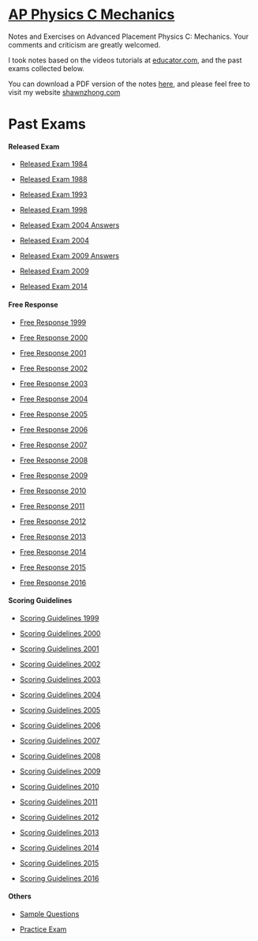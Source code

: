 # [AP Physics C Mechanics](https://mech.shawnzhong.com)
Notes and Exercises on Advanced Placement Physics C: Mechanics. Your comments and criticism are greatly welcomed.

I took notes based on the videos tutorials at [educator.com](https://www.educator.com/physics/ap-physics-c-mechanics/fullerton/), and the past exams collected below.

You can download a PDF version of the notes  <a href="AP-Physics-C-Mechanics.pdf"  target="_blank" >here</a>, and please feel free to visit my website [shawnzhong.com](https://shawnzhong.com)

# Past Exams

#### Released Exam

* <a href="exams/Released Exam 1984.pdf" target="_blank">Released Exam 1984</a>

* <a href="exams/Released Exam 1988.pdf" target="_blank">Released Exam 1988</a>

* <a href="exams/Released Exam 1993.pdf" target="_blank">Released Exam 1993</a>

* <a href="exams/Released Exam 1998.pdf" target="_blank">Released Exam 1998</a>

* <a href="exams/Released Exam 2004 Answers.pdf" target="_blank">Released Exam 2004 Answers</a>

* <a href="exams/Released Exam 2004.pdf" target="_blank">Released Exam 2004</a>

* <a href="exams/Released Exam 2009 Answers.pdf" target="_blank">Released Exam 2009 Answers</a>

* <a href="exams/Released Exam 2009.pdf" target="_blank">Released Exam 2009</a>

* <a href="exams/Released Exam 2014.pdf" target="_blank">Released Exam 2014</a>

#### Free Response

* <a href="exams/Free Response 1999.pdf" target="_blank">Free Response 1999</a>

* <a href="exams/Free Response 2000.pdf" target="_blank">Free Response 2000</a>

* <a href="exams/Free Response 2001.pdf" target="_blank">Free Response 2001</a>

* <a href="exams/Free Response 2002.pdf" target="_blank">Free Response 2002</a>

* <a href="exams/Free Response 2003.pdf" target="_blank">Free Response 2003</a>

* <a href="exams/Free Response 2004.pdf" target="_blank">Free Response 2004</a>

* <a href="exams/Free Response 2005.pdf" target="_blank">Free Response 2005</a>

* <a href="exams/Free Response 2006.pdf" target="_blank">Free Response 2006</a>

* <a href="exams/Free Response 2007.pdf" target="_blank">Free Response 2007</a>

* <a href="exams/Free Response 2008.pdf" target="_blank">Free Response 2008</a>

* <a href="exams/Free Response 2009.pdf" target="_blank">Free Response 2009</a>

* <a href="exams/Free Response 2010.pdf" target="_blank">Free Response 2010</a>

* <a href="exams/Free Response 2011.pdf" target="_blank">Free Response 2011</a>

* <a href="exams/Free Response 2012.pdf" target="_blank">Free Response 2012</a>

* <a href="exams/Free Response 2013.pdf" target="_blank">Free Response 2013</a>

* <a href="exams/Free Response 2014.pdf" target="_blank">Free Response 2014</a>

* <a href="exams/Free Response 2015.pdf" target="_blank">Free Response 2015</a>

* <a href="exams/Free Response 2016.pdf" target="_blank">Free Response 2016</a>

#### Scoring Guidelines 

* <a href="exams/Scoring Guidelines 1999.pdf" target="_blank">Scoring Guidelines 1999</a>

* <a href="exams/Scoring Guidelines 2000.pdf" target="_blank">Scoring Guidelines 2000</a>

* <a href="exams/Scoring Guidelines 2001.pdf" target="_blank">Scoring Guidelines 2001</a>

* <a href="exams/Scoring Guidelines 2002.pdf" target="_blank">Scoring Guidelines 2002</a>

* <a href="exams/Scoring Guidelines 2003.pdf" target="_blank">Scoring Guidelines 2003</a>

* <a href="exams/Scoring Guidelines 2004.pdf" target="_blank">Scoring Guidelines 2004</a>

* <a href="exams/Scoring Guidelines 2005.pdf" target="_blank">Scoring Guidelines 2005</a>

* <a href="exams/Scoring Guidelines 2006.pdf" target="_blank">Scoring Guidelines 2006</a>

* <a href="exams/Scoring Guidelines 2007.pdf" target="_blank">Scoring Guidelines 2007</a>

* <a href="exams/Scoring Guidelines 2008.pdf" target="_blank">Scoring Guidelines 2008</a>

* <a href="exams/Scoring Guidelines 2009.pdf" target="_blank">Scoring Guidelines 2009</a>

* <a href="exams/Scoring Guidelines 2010.pdf" target="_blank">Scoring Guidelines 2010</a>

* <a href="exams/Scoring Guidelines 2011.pdf" target="_blank">Scoring Guidelines 2011</a>

* <a href="exams/Scoring Guidelines 2012.pdf" target="_blank">Scoring Guidelines 2012</a>

* <a href="exams/Scoring Guidelines 2013.pdf" target="_blank">Scoring Guidelines 2013</a>

* <a href="exams/Scoring Guidelines 2014.pdf" target="_blank">Scoring Guidelines 2014</a>

* <a href="exams/Scoring Guidelines 2015.pdf" target="_blank">Scoring Guidelines 2015</a>

* <a href="exams/Scoring Guidelines 2016.pdf" target="_blank">Scoring Guidelines 2016</a>

#### Others

* <a href="exams/Sample Questions.pdf" target="_blank">Sample Questions</a>

* <a href="exams/Practice Exam.pdf" target="_blank">Practice Exam</a>